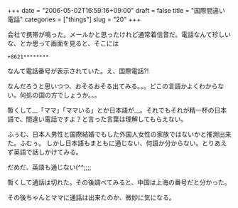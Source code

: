 +++
date = "2006-05-02T16:59:16+09:00"
draft = false
title = "国際間違い電話"
categories = ["things"]
slug = "20"
+++

会社で携帯が鳴った。メールかと思ったけれど通常着信音だ。電話なんて珍しいな、とか思って画面を見ると、そこには

```
+8621********
```

なんて電話番号が表示されていた。え、国際電話?!

なんだろうと思いつつ、おそるおそる出てみる。。。どこの言語かよくわからない。何処の国の方でしょうか。。。

暫くして__「ママ」「ママいる」とか日本語が__。それでもそれが精一杯の日本語で、間違い電話ですよ？と言った言葉は理解してもらえない。

ふぅむ、日本人男性と国際結婚でもした外国人女性の家族ではないかと推測出来た。ふむぅ。
しかし日本語もまともに通じない、何語か分からない。とりあえず英語で話しかけてみる。

だめだ、英語も通じない(^^;;;;

暫くして通話は切れた。その後調べてみると、中国は上海の番号だと分かった。

その後ちゃんとママに通話は出来たのか、微妙に気になる。
